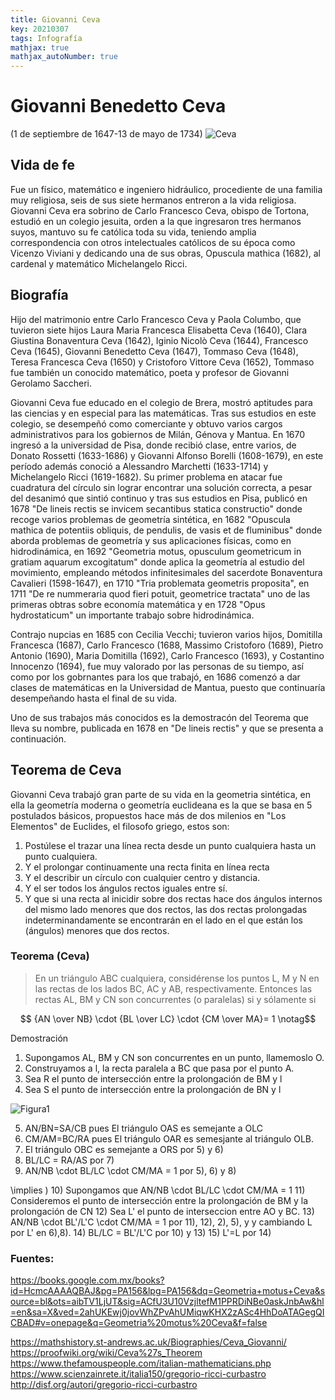 ```yaml
---
title: Giovanni Ceva
key: 20210307
tags: Infografía
mathjax: true
mathjax_autoNumber: true
---
```


# Giovanni Benedetto Ceva
(1 de septiembre de 1647-13 de mayo de 1734)
![Ceva](https://raw.githubusercontent.com/A-C-C-Guadalupe-Ortiz-De-Landazuri/Blog/master/infografias/Ceva.jpg)
## Vida de fe
Fue un físico, matemático e ingeniero hidráulico, procediente de una familia muy religiosa, seis de sus siete hermanos entreron a la vida religiosa. Giovanni Ceva era sobrino de Carlo Francesco Ceva, obispo de Tortona, estudió en un colegio jesuita, orden a la que ingresaron tres hermanos suyos, mantuvo su fe católica toda su vida, teniendo amplia correspondencia con otros intelectuales católicos de su época como Vicenzo Viviani y dedicando una de sus obras, Opuscula mathica (1682), al cardenal y matemático Michelangelo Ricci.

## Biografía
Hijo del matrimonio entre Carlo Francesco Ceva y Paola Columbo, que tuvieron siete hijos 
Laura Maria Francesca Elisabetta Ceva (1640), Clara Giustina Bonaventura Ceva (1642), Iginio Nicolò Ceva (1644), Francesco Ceva (1645), Giovanni Benedetto Ceva (1647), Tommaso Ceva (1648), Teresa Francesca Ceva (1650) y Cristoforo Vittore Ceva (1652), Tommaso fue también un conocido matemático, poeta y profesor de Giovanni Gerolamo Saccheri.  

Giovanni Ceva fue educado en el colegio de Brera, mostró aptitudes para las ciencias y en especial para las matemáticas. Tras sus estudios en este colegio, se desempeñó como comerciante y obtuvo varios cargos administrativos para los gobiernos de Milán, Génova y Mantua. En 1670 ingresó a la universidad de Pisa, donde recibió clase, entre varios, de Donato Rossetti (1633-1686) y Giovanni Alfonso Borelli (1608-1679), en este período además conoció a Alessandro Marchetti (1633-1714) y Michelangelo Ricci (1619-1682). 
Su primer problema en atacar fue cuadratura del círculo sin lograr encontrar una solución correcta, a pesar del desanimó que sintió continuo y tras sus estudios en Pisa, publicó en 1678 "De lineis rectis se invicem secantibus statica constructio" donde recoge varios problemas de geometría sintética, en 1682 "Opuscula mathica de potentiis obliquis, de pendulis, de vasis et de fluminibus" donde aborda problemas de geometría y sus aplicaciones físicas, como en hidrodinámica, en 1692 "Geometria motus, opusculum geometricum in gratiam aquarum excogitatum"  donde aplica la geometría al estudio del movimiento, empleando métodos infinitesimales del sacerdote Bonaventura Cavalieri (1598-1647), en 1710 "Tria problemata geometris proposita", en 1711  "De re nummeraria quod fieri potuit, geometrice tractata" uno de las primeras obtras sobre economía matemática y en 1728 "Opus hydrostaticum" un importante trabajo sobre hidrodinámica. 

Contrajo nupcias en 1685 con Cecilia Vecchi; tuvieron varios hijos, Domitilla Francesca (1687), Carlo Francesco (1688, Massimo Cristoforo (1689), Pietro Antonio (1690), Maria Domitilla (1692), Carlo Francesco (1693), y Costantino Innocenzo (1694), fue muy valorado por las personas de su tiempo, así como por los gobrnantes para los que trabajó, en 1686 comenzó a dar clases de matemáticas en la Universidad de Mantua, puesto que continuaría desempeñando hasta el final de su vida.

Uno de sus trabajos más conocidos es la demostracón del Teorema que lleva su nombre, publicada en 1678 en "De lineis rectis"  y que se presenta a continuación.

## Teorema de Ceva
Giovanni Ceva trabajó gran parte de su vida en la geometria sintética, en ella la geometría moderna o geometría euclideana es la que se basa en 5 postulados básicos, propuestos hace más de dos milenios en "Los Elementos" de Euclides, el filosofo griego, estos son:

1. Postúlese el trazar una línea recta desde un punto cualquiera hasta un punto cualquiera.
2. Y el prolongar continuamente una recta finita en línea recta
3. Y el describir un círculo con cualquier centro y distancia.
4. Y el ser todos los ángulos rectos iguales entre sí.
5.  Y que si una recta al inicidir sobre dos rectas hace dos ángulos internos del mismo lado menores que dos rectos, las dos rectas prolongadas indeterminandamente se encontrarán en el lado en el que están los (ángulos) menores que dos rectos.


### Teorema (Ceva)
>En un triángulo ABC cualquiera, considérense los puntos L, M y N en las rectas de los lados BC, AC y AB, respectivamente. Entonces las rectas AL, BM y CN son concurrentes (o paralelas) si y sólamente si 

$$ {AN \over NB} \cdot {BL \over LC} \cdot {CM \over MA}= 1 \notag$$

Demostración

1) Supongamos  AL, BM y CN son concurrentes en un punto, llamemoslo O.
2) Construyamos a l, la recta paralela a BC que pasa por el punto A.
3) Sea R el punto de intersección entre la prolongación de BM y l
4) Sea S el punto de intersección entre la prolongación de BN y l

![Figura1](https://raw.githubusercontent.com/A-C-C-Guadalupe-Ortiz-De-Landazuri/Blog/master/infografias/geogebra-export.png)

5) AN/BN=SA/CB pues El triángulo OAS es semejante a OLC
6) CM/AM=BC/RA pues El triángulo OAR es semesjante al triángulo OLB.
7) El triángulo OBC es semejante a ORS por 5) y 6) 
8) BL/LC = RA/AS por 7)
9) AN/NB \cdot BL/LC \cdot CM/MA = 1 por 5), 6) y 8)

\implies )
10) Supongamos que AN/NB \cdot BL/LC \cdot CM/MA = 1 
11) Consideremos el punto de intersección entre la prolongación de BM y la prolongación de CN
12) Sea L' el punto de interseccion entre AO y BC.
13) AN/NB \cdot BL'/L'C \cdot CM/MA = 1   por 11), 12), 2), 5), y y cambiando L por L' en  6),8).
14) BL/LC = BL'/L'C  por 10) y 13)
15) L'=L por 14)


### Fuentes:

https://books.google.com.mx/books?id=HcmcAAAAQBAJ&pg=PA156&lpg=PA156&dq=Geometria+motus+Ceva&source=bl&ots=aibTV1LjUT&sig=ACfU3U10VzjltefM1PPRDiNBe0askJnbAw&hl=en&sa=X&ved=2ahUKEwj0jovWhZPvAhUMiqwKHX2zASc4HhDoATAGegQICBAD#v=onepage&q=Geometria%20motus%20Ceva&f=false

https://mathshistory.st-andrews.ac.uk/Biographies/Ceva_Giovanni/
https://proofwiki.org/wiki/Ceva%27s_Theorem
https://www.thefamouspeople.com/italian-mathematicians.php
https://www.scienzainrete.it/italia150/gregorio-ricci-curbastro
http://disf.org/autori/gregorio-ricci-curbastro
